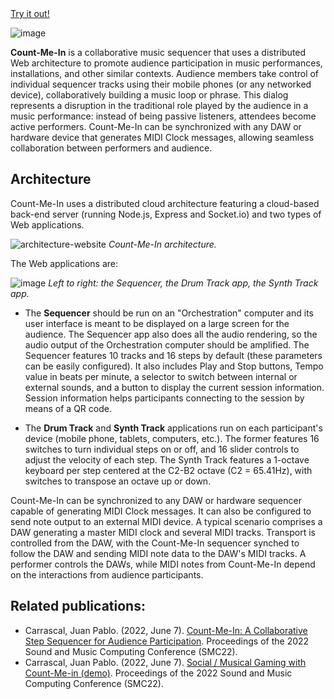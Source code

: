 <div id="try">
  <a href="https://count-me-in.azurewebsites.net/sequencer">Try it out!</a>
</div>

![image](https://user-images.githubusercontent.com/1902661/160303272-272b6496-3829-451b-bb03-e5f96321e3b2.png)

**Count-Me-In** is a collaborative music sequencer that uses a distributed Web architecture to promote audience participation in music performances, installations, and other similar contexts. Audience members take control of individual sequencer tracks using their mobile phones (or any networked device), collaboratively building a music loop or phrase. This dialog represents a disruption in the traditional role played by the audience in a music performance: instead of being passive listeners, attendees become active performers. Count-Me-In can be synchronized with any DAW or hardware device that generates MIDI Clock messages, allowing seamless collaboration between performers and audience.

## Architecture

Count-Me-In uses a distributed cloud architecture featuring a cloud-based back-end server (running Node.js, Express and Socket.io) and two types of Web applications.

![architecture-website](https://user-images.githubusercontent.com/1902661/162585332-9b5872bb-2805-4133-95da-a5eb153dd4e7.jpg) 
*Count-Me-In architecture.*

The Web applications are:

![image](https://user-images.githubusercontent.com/1902661/162634895-5c6fa649-5f65-4982-9f90-277f49dcd841.png)
*Left to right: the Sequencer, the Drum Track app, the Synth Track app.*


* The __Sequencer__ should be run on an "Orchestration" computer and its user interface is meant to be displayed on a large screen for the audience. The Sequencer app also does all the audio rendering, so the audio output of the Orchestration computer should be amplified. The Sequencer features 10 tracks and 16 steps by default (these parameters can be easily configured). It also includes Play and Stop buttons, Tempo value in beats per minute, a selector to switch between internal or external sounds, and a button to display the current session information. Session information helps participants connecting to the session by means of a QR code. 


* The __Drum Track__ and __Synth Track__ applications run on each participant's device (mobile phone, tablets, computers, etc.). The former features 16 switches to turn individual steps on or off, and 16 slider controls to adjust the velocity of each step. The Synth Track features a 1-octave keyboard per step centered at the C2-B2 octave (C2 = 65.41Hz), with switches to transpose an octave up or down.

Count-Me-In can be synchronized to any DAW or hardware sequencer capable of generating MIDI Clock messages. It can also be configured to send note output to an external MIDI device. A typical scenario comprises a DAW generating a master MIDI clock and several MIDI tracks. Transport is controlled from the DAW, with the Count-Me-In sequencer synched to follow the DAW and sending MIDI note data to the DAW's MIDI tracks. A performer controls the DAWs, while MIDI notes from Count-Me-In depend on the interactions from audience participants.

## Related publications:
* Carrascal, Juan Pablo. (2022, June 7). [Count-Me-In: A Collaborative Step Sequencer for Audience Participation](https://doi.org/10.5281/zenodo.6573453). Proceedings of the 2022 Sound and Music Computing Conference (SMC22).
* Carrascal, Juan Pablo. (2022, June 7). [Social / Musical Gaming with Count-Me-in (demo)](https://doi.org/10.5281/zenodo.6576041). Proceedings of the 2022 Sound and Music Computing Conference (SMC22).
